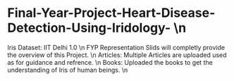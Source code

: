 # Final-Year-Project-Heart-Disease-Detection-Using-Iridology- \n
Iris Dataset:  IIT Delhi 1.0 \n
FYP Representation Slids will completly provide the overview of this Project. \n
Articles: Multiple Articles are uploaded used as for guidance and refrence. \n
Books: Uploaded the books to get the understanding of Iris of human beings. \n

